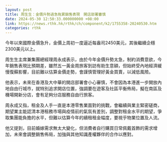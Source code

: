 ```yaml
---
layout: post
title: 周生生：金價升勢過急拖累銷售表現　開店部署審慎
date: 2024-05-30 12:50:33.000000000 +08:00
link: https://news.rthk.hk/rthk/ch/component/k2/1755358-20240530.htm
categories: rthk
---
```


今年以來國際金價急升，金價上周初一度逼近每盎司2450美元，其後繼續企穩2300美元以上。

周生生主席兼集團總經理周永成表示，由於今年金價升勢太急，制約消費意欲，今年銷售表現比預期差，雖然五一黃金周旅客到訪有助生意額，但始終受內地經濟緩慢復蘇影響，目前難以估算金價走勢，會謹慎管理好黃金買賣，以減低風險。

他表示，未來在香港及大中華的開店部署會小心審慎，不會因為本港進一步開放內地自由行城市，就特別追求開店位置，強調要在遊客及社區平衡佈局，擬在南區及機場開新分店，會有足夠分店服務自由行旅客。

周永成又指，租金及人手一直是本港零售業面對的挑戰，會繼續與業主緊密磋商，期望業主能認清本港租務市場與疫情前的氣氛有差別，調整對租金水平的期望，爭取集團能負擔的水平，但難以估算今年的續租租金幅度，要視乎物業位置及人流。

他又提到，目前婚嫁需求無太大變化，但消費者自行購買日常佩戴首飾的需求增加，未來會調整銷售佈局，加強與其他知識產權夥伴的合作以應對。
